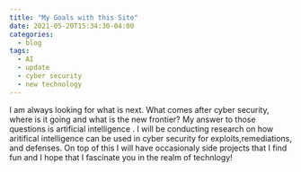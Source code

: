 ```yaml
---
title: "My Goals with this Site"
date: 2021-05-20T15:34:30-04:00
categories:
  - blog
tags:
  - AI
  - update
  - cyber security
  - new technology
---
```



I am always looking for what is next. What comes after cyber security, where is it going and what is the new frontier? My answer to those questions is artificial intelligence . 
I will be conducting research on how aritifical intelligence can be used in cyber security for exploits,remediations, and defenses. On top of this I will have occasionaly side projects that I find fun and I hope that I fascinate you in the realm of technlogy! 


